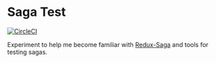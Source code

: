 # Saga Test

[![CircleCI](https://circleci.com/gh/tjensen/saga-test/tree/master.svg?style=svg)](https://circleci.com/gh/tjensen/saga-test/tree/master)

Experiment to help me become familiar with
[Redux-Saga](https://redux-saga.js.org/) and tools for testing sagas.
